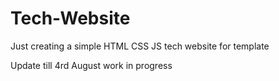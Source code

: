 # Tech-Website

Just creating a simple HTML CSS JS tech website for template 


Update till 4rd August work in progress
